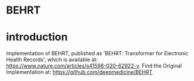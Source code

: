 # BEHRT

# introduction
Implementation of BEHRT, published as 'BEHRT: Transformer for Electronic Health Records', which is available at: https://www.nature.com/articles/s41598-020-62922-y.
Find the Original Implementation at: https://github.com/deepmedicine/BEHRT


